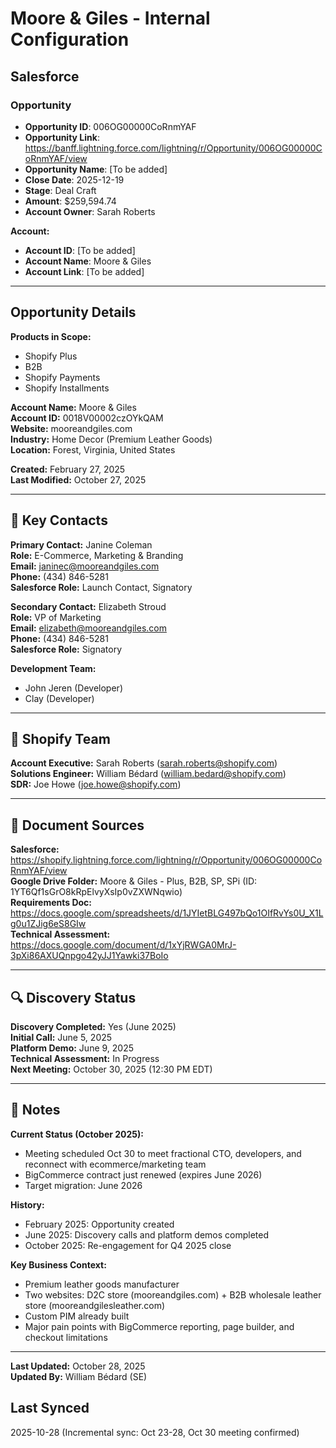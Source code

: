 # Moore & Giles - Internal Configuration

## Salesforce

### Opportunity
- **Opportunity ID**: 006OG00000CoRnmYAF
- **Opportunity Link**: https://banff.lightning.force.com/lightning/r/Opportunity/006OG00000CoRnmYAF/view
- **Opportunity Name**: [To be added]
- **Close Date**: 2025-12-19
- **Stage**: Deal Craft
- **Amount**: $259,594.74
- **Account Owner**: Sarah Roberts

**Account:**
- **Account ID**: [To be added]
- **Account Name**: Moore & Giles
- **Account Link**: [To be added]

---

## Opportunity Details

**Products in Scope:**
- Shopify Plus
- B2B
- Shopify Payments
- Shopify Installments

**Account Name:** Moore & Giles  
**Account ID:** 0018V00002czOYkQAM  
**Website:** mooreandgiles.com  
**Industry:** Home Decor (Premium Leather Goods)  
**Location:** Forest, Virginia, United States

**Created:** February 27, 2025  
**Last Modified:** October 27, 2025

---

## 👤 Key Contacts

**Primary Contact:** Janine Coleman  
**Role:** E-Commerce, Marketing & Branding  
**Email:** janinec@mooreandgiles.com  
**Phone:** (434) 846-5281  
**Salesforce Role:** Launch Contact, Signatory

**Secondary Contact:** Elizabeth Stroud  
**Role:** VP of Marketing  
**Email:** elizabeth@mooreandgiles.com  
**Phone:** (434) 846-5281  
**Salesforce Role:** Signatory

**Development Team:**
- John Jeren (Developer)
- Clay (Developer)

---

## 👥 Shopify Team

**Account Executive:** Sarah Roberts (sarah.roberts@shopify.com)  
**Solutions Engineer:** William Bédard (william.bedard@shopify.com)  
**SDR:** Joe Howe (joe.howe@shopify.com)

---

## 📁 Document Sources

**Salesforce:** https://shopify.lightning.force.com/lightning/r/Opportunity/006OG00000CoRnmYAF/view  
**Google Drive Folder:** Moore & Giles - Plus, B2B, SP, SPi (ID: 1YT6Qf1sGrO8kRpElvyXsIp0vZXWNqwio)  
**Requirements Doc:** https://docs.google.com/spreadsheets/d/1JYIetBLG497bQo1OIfRvYs0U_X1Lg0u1ZJig6eS8GIw  
**Technical Assessment:** https://docs.google.com/document/d/1xYjRWGA0MrJ-3pXi86AXUQnpgo42yJJ1Yawki37BoIo

---

## 🔍 Discovery Status

**Discovery Completed:** Yes (June 2025)  
**Initial Call:** June 5, 2025  
**Platform Demo:** June 9, 2025  
**Technical Assessment:** In Progress  
**Next Meeting:** October 30, 2025 (12:30 PM EDT)

---

## 📝 Notes

**Current Status (October 2025):**
- Meeting scheduled Oct 30 to meet fractional CTO, developers, and reconnect with ecommerce/marketing team
- BigCommerce contract just renewed (expires June 2026)
- Target migration: June 2026

**History:**
- February 2025: Opportunity created
- June 2025: Discovery calls and platform demos completed
- October 2025: Re-engagement for Q4 2025 close

**Key Business Context:**
- Premium leather goods manufacturer
- Two websites: D2C store (mooreandgiles.com) + B2B wholesale leather store (mooreandgilesleather.com)
- Custom PIM already built
- Major pain points with BigCommerce reporting, page builder, and checkout limitations

---

**Last Updated:** October 28, 2025  
**Updated By:** William Bédard (SE)

## Last Synced
2025-10-28 (Incremental sync: Oct 23-28, Oct 30 meeting confirmed)

